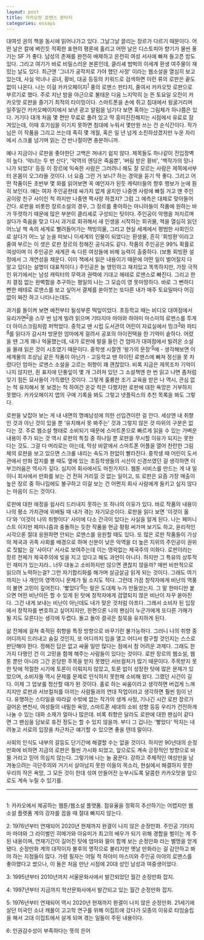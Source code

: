 ```yaml
---
layout: post
title: 카카오맛 로맨스 판타지
categories: essays
---
```


대여섯 권의 책을 동시에 읽어나가고 있다. 그날그날 끌리는 장르가 다르기 때문이다. 어떤 날은 칼에 벼린듯 적확한 표현의 평론에 홀리고 어떤 날은 디스토피아 향기가 물씬 풍기는 SF 가 좋다. 남성의 존재를 완전히 배제하고 온전히 여성 서사에 빠져 들고픈 밤도 있다. 그리고 여기가 바로 비밀스러운 본론인데, 클리셰 범벅의 이세계 환생 여주물이 재밌는 날도 있다. 최근엔 '그녀가 공작저로 가야 했던 사정' 이라는 웹소설을 열심히 보고 있는데, 사실 악녀나 공녀, 황비, 대공 등등의 키워드로 검색하면 이런 류의 로판은 끝도 없이 나온다. 나는 이걸 카카오페이지<sup>[1](#footnote_1)</sup> 풍의 로맨스 판타지, 줄여서 카카오맛 로판으로 부르기로 했다. 주로 지난 밤을 야근으로 불태운 다음 느지막히 눈 뜬 토요일 오전이 카카오맛 로판을 즐기기 최적의 타이밍이다. 스마트폰을 손에 쥐고 침대에서 뒹굴거리며 일주일간 카카오페이지에서 보낸 광고 알림을 넘기다 보면 혹하는 그림체가 하나쯤은 있다. 거기다 대개 처음 몇 편만 무료로 풀려 있고 딱 흥미진진해지는 시점에서 유료로 잠겨있는데, 이때 호기심을 이기지 못하면 침대에 누워서 몇만원 쓰는 건 순식간이다. 작가님은 이 작품을 그리고 쓰는데 족히 몇 개월, 혹은 일 년 넘게 소진하셨겠지만 누운 자리에서 스크롤 넘기며 읽는 건 반나절이면 충분하니까.

예나 지금이나 로판을 좋아한단 고백은 꺼내기 쉽지 않다. 제목들도 하나같이 진입장벽이 높다. '악녀는 두 번 산다', '악역의 엔딩은 죽음뿐', '버림 받은 황비', '백작가의 망나니가 되었다' 등등 이 장르에 익숙한 사람은 그러려니 해도 잘 모르는 사람은 제목에서부터 온몸이 오그라들 것이다. 너 요즘 그런 거 보니? 하는 경악을 듣기 딱 좋다. 그리고 어떤 작품이든 초반부 몇 화를 읽어보면 꼭 예언자가 된듯 캐릭터들의 향후 행보가 눈에 훤히 보인다. 얘는 여자 주인공한테 싸가지 없게 굴지만 나중엔 사랑에 빠질 거고 얜 주인공이랑 친구 사이인 척 하지만 나중엔 짝사랑 하겠지? 그럼 그 예측은 대체로 맞아들어간다. 로판을 비롯한 장르소설의 경우, 그 장르를 좋아하는 마니아들이 작품에 원하는 바가 뚜렷하기 때문에 많은 부분이 클리셰로 구성되는 탓이다. 주인공이 악행을 저지르며 살다가 죽음을 맞고 다시 과거로 회귀해서 새 인생을 시작하는 회귀물, 책을 열심히 읽던 어느날 책 속의 세계로 빨려들어가는 책빙의물, 그리고 현실 세계에서 평범한 사회인으로 살다가 어느 날 눈을 떠보니 이세계의 인물이 되었다는 환생물, 흔히 '회빙환'이라고 줄여 부르는 이 셋은 로판 장르의 정해진 공식과도 같다. 작품의 주인공은 99% 확률로 여성이며 이 주인공은 세계관 속 다른 여성들에 비해 능력이 출중하다. (보통 회빙환 설정에서 그 개연성을 채운다. 이미 책에서 읽은 내용이기 때문에 어떤 일이 벌어질지 다 알고 있다는 설명이 대표적이다.) 주인공은 늘 영민하고 재치있고 똑똑하지만, 가장 극적인 위기에서는 남성 캐릭터의 무력과 권력에 기대고 헤테로 로맨스로 빠진다. 그리고 한치 결점 없는 완벽함을 추구하는 평일의 나는 그 모습이 영 못마땅하다. 바로 그 뻔하디 뻔한 헤테로 로맨스를 보고 싶어서 결제를 쏟아붓는 또다른 내가 매주 토요일마다 어김없이 짜잔 하고 나타나는데도.

과거를 돌이켜 보면 예전부터 될성부른 떡잎이었다. 초등학교 때는 비디오 대여점에서 유리가면<sup>[2](#footnote_2)</sup>을 스무 번 넘게 빌려 읽으며 기타지마 마야와 하야미 마스미의 로맨스를 투게더 아이스크림처럼 퍼먹었다. 중학교 땐 시립 도서관의 어린이 자료실에서 밍크<sup>[3](#footnote_3)</sup>와 파티<sup>[4](#footnote_4)</sup>를 읽다가 감시차 방문한 엄마에게 걸려서 공포의 아이컨택을 한 기억이 숱하다. 어렸을 땐 그게 꽤나 억울했는데, 내가 로판에 발을 들인 건 엄마가 대여점에서 빌려온 소설을 몰래 읽은 것이 시초였기 때문이다. 중학생 시절엔 '왕가의 문장'<sup>[5](#footnote_5)</sup>에 - 생각해보면 이세계물의 조상님 같은 작품이 아닌가 - 고등학교 땐 하이틴 로맨스에 빠져 정신을 못 차렸다던 엄마는 로맨스 소설을 고르는 취향이 꽤 괜찮았다. 비록 지금은 제목조차 기억이 나지 않지만, 흰 표지에 단풍잎이 몇 개 그려져 있던 그 소설책엔 한 번 읽고 나면 좀처럼 잊기 힘든 묘사들이 가득했던 것이다. 그렇게 훌륭한 조기 교육을 받은 나 역시, 관심 없는 척 유치해서 못 보겠는 척 하여간 온갖 척은 다했지만 로판에 대한 욕망은 거부하지 못했다. 카카오페이지 앱의 구매 기록을 봐도 그렇고 넷플릭스의 추천 목록을 봐도 그렇다.

로판을 낮잡아 보는 게 내 내면의 명예남성에 의한 선입견이란 걸 안다. 세상엔 내 취향인 것과 아닌 것이 있을 뿐 '유치해서 못 봐주는' 것과 그렇지 않은 것 따위의 구분은 없다는 것. 주로 웹소설 형태로 소비되기 때문에 스마트폰으로 빠르게 읽을 수 있는 가벼운 내용이 주가 되는 것 역시 로판의 특징 중 하나일 뿐 로판을 무시할 이유가 되지는 못한다는 것도. 그걸 다 머리로는 아는데, 막상 바깥에서 스마트폰 어플을 열어 찬란한 그림체의 로판을 보고 있으면 스크롤 내리는 속도가 한없이 빨라진다. 중학생 때 어린이 도서관에서 만화 잡지를 볼 때도 옆에 있는 초등학생들의 시선이 신경쓰였던 걸 생각하면 이 부끄러움은 역사가 깊다. 심지어 회사에서도 마찬가지다. 웹툰 서비스를 만드는 게 내 일이니 회사에서 만화를 보는 건 전혀 거리낄 것 없는 일이고, 또 로판은 요즘 가장 매출이 높은 장르 중 하나임에도 불구하고 이걸 보는 건 어쩐지 회사 사람에게 들키고 싶지 않다는 마음이 드는 것이다.

로판에 대한 애정을 쉽사리 드러내지 못하는 또 하나의 이유가 있다. 바로 작품의 내용이 나의 평소 가치관에 위배될 때 내가 겪는 자기모순이다. 로판을 읽다 보면 '이것이 옳다'와 '이것이 나의 취향이다' 사이에 다소 간극이 있다는 사실을 알게 된다. 나는 페미니스트 이지만 페미니즘과 충돌하는 듯한 작품을 현금 펑펑 써가며 보기도 하고, 윤리적인 시각으론 절대 응원하면 안되는 로맨스를 응원할 때도 있다. 또 많은 로판 작품들이 가상의 제국과 귀족 사회를 배경으로 하며 신분이 낮은 악역을 더 높은 지위의 주인공이 권위로 짓밟는 걸 '사이다' 서사로 보여주는데 이는 영락없는 제국주의 미화다. 로판이라는 장르 전체가 제국주의에 빚을 지고 있다고 해도 과언이 아니다. 하지만 그 특유의 상투적인 재미가 있는지라.. 너무 대놓고 소비하지만 않으면 괜찮지 않을까? 매번 비판적으로 읽으려 노력하는걸? 그런 자기합리화를 해가며 살금살금 읽게 되는 것이다. 그래도 여기까지는 나 개인의 영역이니 문제가 될 소지도 적다. 그런데 가끔 창작자에게 비난의 역풍이 불면 고민이 깊어진다. '빻았다'<sup>[6](#footnote_6)</sup>는 말은 도대체 누가 만들었는지. 그 말 한마디만 붙으면 어떤 비난이든 할 수 있게 된 탓에 창작자에게 검열되지 않은 비난이 자꾸 쏟아진다. 그건 내게 보내는 비난이 아닌데도 내가 맞은 것처럼 아프다. 그래서 소비자 된 입장에서 창작자를 변호하고 싶어지지만, 한편으론 나의 팬심이 누군가에게 또다른 가해가 될 지도 모른다는 생각에 두렵다. 돌고 돌아 결국은 침묵을 유지하게 된다.

삶 전체에 걸쳐 축적된 취향을 특정 방향으로 바꾸기란 불가능하다. 그러니 나의 취향 중 어디까지 드러내고 숨길 것인지, 또 어디까지 입을 열고 어디서 함구할 것인지는 스스로 판단해야 한다. 정해진 답은 없고 싸울 일만 많다는 점에서 참 어려운 과제다. 그래도 한가지 다행인 건 이 고민을 함께 해주는 사람들이 있다는 것이다. 로판 장르의 웹소설, 웹툰 뿐만 아니라 그간 온당한 주목을 받지 못했던 서브컬처가 많기 때문이다. 주목받지 못한 탓에 적절한 시기에 토론이 이뤄지지 않았고, 토론 없이 성장한 탓에 많은 문제가 있었으며, 소비자들 역시 문제를 문제로 인식하지 못한채 소비해 왔다. 그랬던 시간이 길다. 이제 그 업보를 청산할 때가 된 것이다. 홀로 하는 싸움이라고 생각하면 버겁게 느껴지지만 로판과 서브컬처를 아끼는 사람들과의 연대 작업이라고 생각하면 훨씬 힘이 난다. 유행하는 스타일을 따라갈 수밖에 없는 작가의 생계 사정, 기나긴 시간 로판 장르가 걸어온 변천사, 여성들의 내밀한 욕망, 스마트폰 세대의 소비 성향 등등 우리가 건전하게 나눌 수 있는 대화 소재가 얼마나 많은데. 비록 취향은 달라도 로판에 대한 팬심이 같다면 그 팬심을 담보로 휴전 정도는 할 수 있지 않을까. 부디 그 겁나는 '빻았다' 딱지는 내려놓고 서로의 입장을 차근차근 얘기할 수 있으면 좋을 텐데 말이다.

사회의 인식도 내부의 갈등도 단기간에 해결할 수는 없을 것이다. 하지만 90년대의 순정 만화에 비하면 지금의 로판은 훨씬 가시화 되었고, 앞으로도 계속 긍정적인 방향으로 바뀔 거라고 믿어 의심치 않는다. 그렇기에 나는 늘 꿈꾼다. 강하고 주체적인 여성만을 남겨놓으려는 극단주의와 거기서 살아남지 못한 이들의 목소리, 현실에서 해결하지 못한 우리의 작은 욕망, 그 모든 것이 한데 섞여 만들어진 눈부시도록 달콤한 카카오맛을 앞으로도 계속 누릴 수 있기를.

---

<br>
<a name="footnote_1">1</a>: 카카오에서 제공하는 웹툰/웹소설 플랫폼. 점유율을 정확히 추산하기는 어렵지만 웹소설 플랫폼 계의 강자를 꼽을 때 절대 빠지지 않는다.

<a name="footnote_2">2</a>: 1976년부터 연재되어 2020년 현재까지 완결이 나지 않은 순정만화. 주인공 기타지마 마야와 그 라이벌인 히메가와 아유미가 최고의 배우가 되기 위해 경합을 벌이는 게 주된 내용이며, 연재기간이 길어진 탓에 엄마와 딸이 함께 보는 순정만화 라는 별명을 얻게 됐다. 순정만화 계의 대작이자 불후의 명작으로 불리지만 옛날 만화라는 걸 감안하고 봐야 하는 지점들이 많다. 가령 필자는 어릴 적 하야미 마스미와 주인공 마야의 로맨스를 좋아했다고 썼으나, 이 둘은 처음 만난 시점에 20대 성인 남성과 여중생이었다.

<a name="footnote_3">3</a>: 1995년부터 2010년까지 서울문화사에서 발간되었던 월간 순정만화 잡지.

<a name="footnote_4">4</a>: 1997년부터 지금까지 학산문화사에서 발간되고 있는 월간 순정만화 잡지.

<a name="footnote_5">5</a>: 1976년부터 연재되어 역시 2020년 현재까지 완결이 나지 않은 순정만화. 21세기에 살던 미국인 소녀 캐롤이 고고학 연구를 위해 이집트에 갔다가 모종의 이유로 타임슬립을 해서 고대 이집트에서 살게 되며 겪는 일들이 주된 내용이다.

<a name="footnote_6">6</a>: 인권감수성이 부족하다는 뜻의 은어